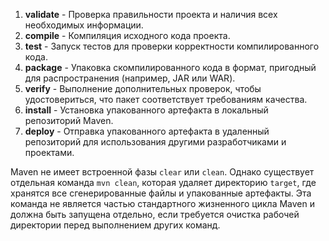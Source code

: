 1. **validate** - Проверка правильности проекта и наличия всех необходимых информации.
2. **compile** - Компиляция исходного кода проекта.
3. **test** - Запуск тестов для проверки корректности компилированного кода.
4. **package** - Упаковка скомпилированного кода в формат, пригодный для распространения (например, JAR или WAR).
5. **verify** - Выполнение дополнительных проверок, чтобы удостовериться, что пакет соответствует требованиям качества.
6. **install** - Установка упакованного артефакта в локальный репозиторий Maven.
7. **deploy** - Отправка упакованного артефакта в удаленный репозиторий для использования другими разработчиками и проектами.

Maven не имеет встроенной фазы `clear` или `clean`. Однако существует отдельная команда `mvn clean`, которая удаляет директорию `target`, где хранятся все сгенерированные файлы и упакованные артефакты. Эта команда не является частью стандартного жизненного цикла Maven и должна быть запущена отдельно, если требуется очистка рабочей директории перед выполнением других команд.
